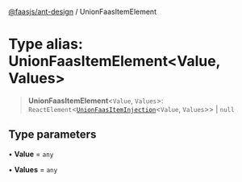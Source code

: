 [@faasjs/ant-design](../README.md) / UnionFaasItemElement

# Type alias: UnionFaasItemElement\<Value, Values\>

> **UnionFaasItemElement**\<`Value`, `Values`\>: `ReactElement`\<[`UnionFaasItemInjection`](UnionFaasItemInjection.md)\<`Value`, `Values`\>\> \| `null`

## Type parameters

• **Value** = `any`

• **Values** = `any`
